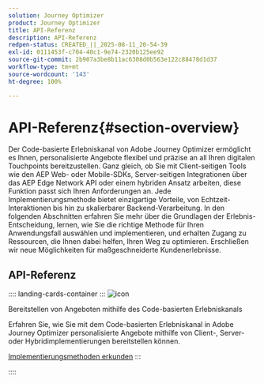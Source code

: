 ```yaml
---
solution: Journey Optimizer
product: Journey Optimizer
title: API-Referenz
description: API-Referenz
redpen-status: CREATED_||_2025-08-11_20-54-39
exl-id: 0111453f-c704-40c1-9e74-2320b125ee92
source-git-commit: 2b907a3be8b11ac6308d0b563e122c88478d1d37
workflow-type: tm+mt
source-wordcount: '143'
ht-degree: 100%

---
```


# API-Referenz{#section-overview}

Der Code-basierte Erlebniskanal von Adobe Journey Optimizer ermöglicht es Ihnen, personalisierte Angebote flexibel und präzise an all Ihren digitalen Touchpoints bereitzustellen. Ganz gleich, ob Sie mit Client-seitigen Tools wie den AEP Web- oder Mobile-SDKs, Server-seitigen Integrationen über das AEP Edge Network API oder einem hybriden Ansatz arbeiten, diese Funktion passt sich Ihren Anforderungen an. Jede Implementierungsmethode bietet einzigartige Vorteile, von Echtzeit-Interaktionen bis hin zu skalierbarer Backend-Verarbeitung. In den folgenden Abschnitten erfahren Sie mehr über die Grundlagen der Erlebnis-Entscheidung, lernen, wie Sie die richtige Methode für Ihren Anwendungsfall auswählen und implementieren, und erhalten Zugang zu Ressourcen, die Ihnen dabei helfen, Ihren Weg zu optimieren. Erschließen wir neue Möglichkeiten für maßgeschneiderte Kundenerlebnisse.

## API-Referenz

:::: landing-cards-container
:::
![icon](https://cdn.experienceleague.adobe.com/icons/code-branch.svg?lang=de)

Bereitstellen von Angeboten mithilfe des Code-basierten Erlebniskanals

Erfahren Sie, wie Sie mit dem Code-basierten Erlebniskanal in Adobe Journey Optimizer personalisierte Angebote mithilfe von Client-, Server- oder Hybridimplementierungen bereitstellen können.

[Implementierungsmethoden erkunden](../using/experience-decisioning/api-reference/deliver.md)
:::

::::
